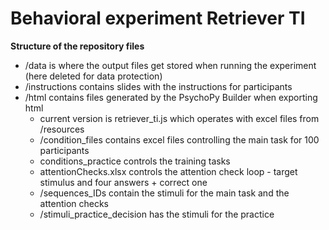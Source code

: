 # Behavioral experiment Retriever TI

**Structure of the repository files**
*  /data is where the output files get stored when running the experiment (here deleted for data protection)
*  /instructions contains slides with the instructions for participants
* /html contains files generated by the PsychoPy Builder when exporting html
    * current version is retriever_ti.js which operates with excel files from /resources
    * /condition_files contains excel files controlling the main task for 100 participants
	* conditions_practice controls the training tasks
    * attentionChecks.xlsx controls the attention check loop - target stimulus and four answers + correct one
    * /sequences_IDs contain the stimuli for the main task and the attention checks
    * /stimuli_practice_decision has the stimuli for the practice
